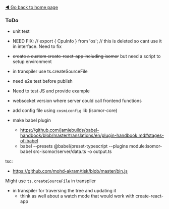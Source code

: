 [◄ Go back to home page](../Readme.md)

### ToDo

- unit test
- NEED FIX: // export { CpuInfo } from 'os'; // this is deleted so cant use it in interface. Need to fix
- ~~create a custom create-react-app including isomor~~ but need a script to setup environment
- in transpiler use ts.createSourceFile

- need e2e test before publish

- Need to test JS and provide example
- websocket version where server could call frontend functions
- add config file using `cosmiconfig` lib (isomor-core)

- make babel plugin
  - https://github.com/jamiebuilds/babel-handbook/blob/master/translations/en/plugin-handbook.md#stages-of-babel
  - babel --presets @babel/preset-typescript --plugins module:isomor-babel src-isomor/server/data.ts -o output.ts

tsc:
- https://github.com/mohd-akram/tisk/blob/master/bin.js

Might use `ts.createSourceFile` in transpiler
  - in transpiler for traversing the tree and updating it
      - think as well about a watch mode that would work with create-react-app
